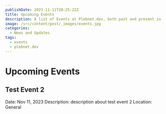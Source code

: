 ```yaml
---
publishDate: 2023-11-11T20:25:22Z
title: Upcoming Events
description: A list of Events at Plebnet.dev, both past and present in Discord.
image: /src/content/post/_images/events.jpg
categories:
  - News and Updates
tags:
  - events
  - plebnet.dev
---
```




<!-- UPCOMING EVENTS -->
# Upcoming Events

## Test Event 2
Date: Nov 11, 2023
Description: description about test event 2
Location: General